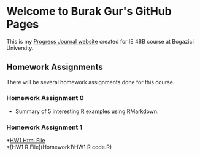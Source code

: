 # Welcome to Burak Gur's GitHub Pages

This is my [Progress Journal website](https://github.com/BU-IE-48B/fall21-MBurakGur) created for IE 48B course at Bogazici University.

## Homework Assignments

There will be several homework assignments done for this course.

### Homework Assignment 0
* Summary of 5 interesting R examples using RMarkdown.

### Homework Assignment 1 
*[HW1 Html File](Homework1\HW1-IE48B-RMD.html) <br>
*[HW1 R File](Homework1\HW1 R code.R)
